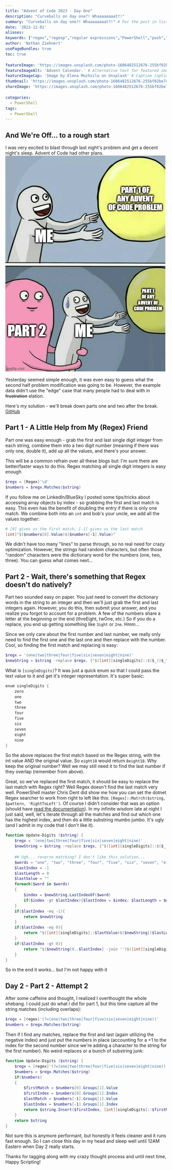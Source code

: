 ```yaml
---
title: "Advent of Code 2023 - Day One"
description: "Curveballs on day one?! Whaaaaaaaat?!"
summary: "Curveballs on day one?! Whaaaaaaaat?!" # For the post in lists.
date: '2023-12-01'
aliases:
keywords: ["regex","regexp","regular expressions","PowerShell","posh","pwsh"]
author: 'Nathan Ziehnert'
usePageBundles: true
toc: true

featureImage: 'https://images.unsplash.com/photo-1606482512676-255bf02be7cf?ixlib=rb-1.2.1&ixid=MnwxMjA3fDB8MHxwaG90by1wYWdlfHx8fGVufDB8fHx8&auto=format&fit=crop&crop=edges&w=1169&h=350&q=80' # Top image on post.
featureImageAlt: 'Advent Calendar.' # Alternative text for featured image.
featureImageCap: 'Image by Elena Mozhvilo on Unsplash' # Caption (optional).
thumbnail: 'https://images.unsplash.com/photo-1606482512676-255bf02be7cf?ixlib=rb-1.2.1&ixid=MnwxMjA3fDB8MHxwaG90by1wYWdlfHx8fGVufDB8fHx8&auto=format&fit=crop&crop=edges&w=1169&h=800&q=80' # Image in lists of posts.
shareImage: 'https://images.unsplash.com/photo-1606482512676-255bf02be7cf?ixlib=rb-1.2.1&ixid=MnwxMjA3fDB8MHxwaG90by1wYWdlfHx8fGVufDB8fHx8&auto=format&fit=crop&crop=edges&w=1169&h=800&q=80' # For SEO and social media snippets.

categories:
  - PowerShell
tags:
  - PowerShell
---
```

## And We're Off... to a rough start
I was very excited to blast through last night's problem and get a decent night's sleep.
Advent of Code had other plans.
![Meme: Me joyfully reaching out for part 1 ball while part 2 blob sneaks up behind me](01.jpg " ")

Yesterday seemed simple enough, it was even easy to guess what the second half problem
modification was going to be. However, the example data didn't use the "edge" case that
many people had to deal with in ~~frustration~~ elation.

Here's my solution - we'll break down parts one and two after the break. [GitHub](https://github.com/theznerd/AdventOfCode/tree/main/2023/01)

## Part 1 - A Little Help from My (Regex) Friend
Part one was easy enough - grab the first and last single digit integer from each string,
combine them into a two digit number (meaning if there was only one, double it), add up
all the values, and there's your answer.

This will be a common refrain over all these blogs but: I'm sure there are better/faster
ways to do this. Regex matching all single digit integers is easy enough 

```PowerShell
$regx = [Regex]'\d'
$numbers = $regx.Matches($string)
```

If you follow me on LinkedIn/BlueSky I posted some tips/tricks about accessing array
objects by index - so grabbing the first and last match is easy. This even has the
benefit of doubling the entry if there is only one match. We combine both into an
`int` and bob's your uncle, we add all the values together:

```PowerShell
# [0] gives us the first match, [-1] gives us the last match
[int]"$($numbers[0].Value)$($numbers[-1].Value)"
```

We didn't have too many "lines" to parse through, so no real need for crazy optimization.
However, the strings had random characters, but often those "random" characters were the
dictionary word for the numbers (one, two, three). You can guess what comes next...

## Part 2 - Wait, there's something that Regex doesn't do natively?
Part two sounded easy on paper. You just need to convert the dictionary words in the string
to an integer and then we'll just grab the first and last integers again. However, you do
this, then submit your answer, and you realize you forgot to account for a problem. A few
of the numbers share a letter at the beginning or the end (threEight, twOne, etc.) So if
you do a replace, you end up getting something like `3ight` or `2ne`. Hmm...

Since we only care about the first number and last number, we really only need to find the
first one and the last one and then replace with the number. Cool, so finding the first
match and replacing is easy:

```PowerShell
$regx = '(one|two|three|four|five|six|seven|eight|nine)'
$newString = $string -replace $regx, {"$([int][singleDigits]::$($_))$_"}
```

What is `[singleDigits]`? It was just a quick enum so that I could pass the text value to
it and get it's integer representation. It's super basic:

```PowerShell
enum singleDigits {
    zero
    one
    two
    three
    four
    five
    six
    seven
    eight
    nine
}
```

So the above replaces the first match based on the Regex string, with the int value AND the
original value. So `eight18` would return `8eight18`. Why keep the original number? Well we
may still need it to find the last number if they overlap (remember from above).

Great, so we've replaced the first match, it should be easy to replace the last match with
Regex right? Well Regex doesn't find the last match very well. PowerShell master Chris Dent 
did show me how you can set the dotnet Regex searcher to work from right to left like this:
`[Regex]::Matrch($string, $pattern, 'RightToLeft')`. Of course I didn't consider that was
an option (should have [read the documentation](https://learn.microsoft.com/en-us/dotnet/api/system.text.regularexpressions.regexoptions?view=net-8.0)).
In my infinite wisdom late at night I just said, well, let's iterate through all the matches
and find out which one has the highest index, and then do a little substring mumbo jumbo. It's
ugly (and I admit in my code that I don't like it).

```PowerShell
function Update-Digits ($string) {
    $regx = '(one|two|three|four|five|six|seven|eight|nine)'
    $newString = $string -replace $regx, {"$([int][singleDigits]::$($_))$_"}
    
    ## Ugh... reverse matching? I don't like this solution...
    $words = "one", "two", "three", "four", "five", "six", "seven", "eight", "nine"
    $lastIndex = -1
    $lastLength = 0
    $lastValue = ""
    foreach($word in $words)
    {
        $index = $newString.LastIndexOf($word)
        if($index -gt $lastIndex){$lastIndex = $index; $lastLength = $word.Length; $lastValue = $word}
    }
    if($lastIndex -eq -1){
        return $newString
    }
    if($lastIndex -eq 0){
        return "$([int][singleDigits]::$lastValue)$($newString[($lastLength)..($newString.Length)] -join '')"
    }
    if($lastIndex -gt 0){
        return "$($newString[0..$lastIndex] -join '')$([int][singleDigits]::$lastValue)$($newString[($lastIndex + $lastLength)..($newString.Length)] -join '')"
    }
}
```

So in the end it works... but I'm not happy with it

## Day 2 - Part 2 - Attempt 2
After some caffeine and thought, I realized I overthought the whole shebang. I could just
do what I did for part 1, but this time capture all the string matches (including overlaps):

```PowerShell
$regx = [regex]'(?=(one|two|three|four|five|six|seven|eight|nine))'
$numbers = $regx.Matches($string)
```

Then if I find any matches, replace the first and last (again utilizing the negative index)
and just put the numbers in place (accounting for a +1 to the index for the second number 
since we're adding a character to the string for the first number). No weird replaces or a 
bunch of substring junk:

```PowerShell
function Update-Digits ($string) {
    $regx = [regex]'(?=(one|two|three|four|five|six|seven|eight|nine))'
    $numbers = $regx.Matches($string)
    if($numbers)
    {
        $firstMatch = $numbers[0].Groups[1].Value
        $firstIndex = $numbers[0].Groups[1].Index
        $lastMatch = $numbers[-1].Groups[1].Value
        $lastIndex = $numbers[-1].Groups[1].Index
        return $string.Insert($firstIndex, [int][singleDigits]::$firstMatch).Insert(($lastIndex + 1), [int][singleDigits]::$lastMatch)
    }
    return $string
}
```

Not sure this is anymore performant, but honestly it feels cleaner and it runs fast enough.
So I can close this day in my head and sleep well until 12AM Eastern when Day 2 really starts.

Thanks for tagging along with my crazy thought process and until next time, Happy Scripting!